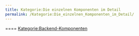 ```yaml
---
title: Kategorie:Die einzelnen Komponenten im Detail
permalink: /Kategorie:Die_einzelnen_Komponenten_im_Detail/
---
```


==== [Kategorie:Backend-Komponenten](/Kategorie:Backend-Komponenten "wikilink")